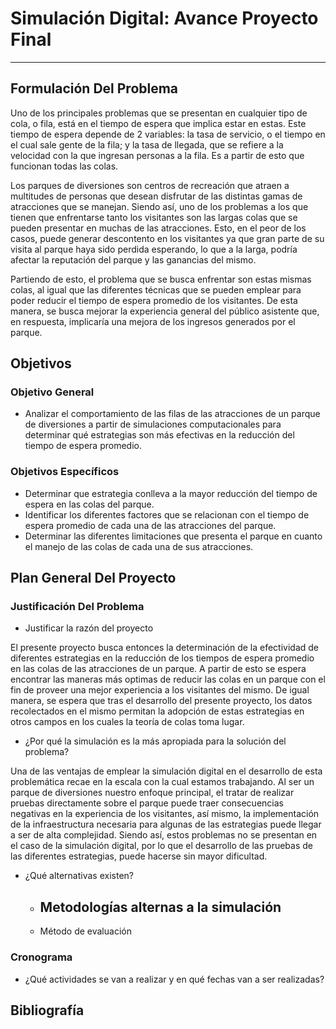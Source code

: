 # Simulación Digital: Avance Proyecto Final

---

## Formulación Del Problema

Uno de los principales problemas que se presentan en cualquier tipo de cola, o fila, está en el tiempo de espera que implica estar en estas. Este tiempo de espera depende de 2 variables: la tasa de servicio, o el tiempo en el cual sale gente de la fila; y la tasa de llegada, que se refiere a la velocidad con la que ingresan personas a la fila. Es a partir de esto que funcionan todas las colas.

Los parques de diversiones son centros de recreación que atraen a multitudes de personas que desean disfrutar de las distintas gamas de atracciones que se manejan. Siendo así, uno de los problemas a los que tienen que enfrentarse tanto los visitantes son las largas colas que se pueden presentar en muchas de las atracciones. Esto, en el peor de los casos, puede generar descontento en los visitantes ya que gran parte de su visita al parque haya sido perdida esperando, lo que a la larga, podría afectar la reputación del parque y las ganancias del mismo.

Partiendo de esto, el problema que se busca enfrentar son estas mismas colas, al igual que las diferentes técnicas que se pueden emplear para poder reducir el tiempo de espera promedio de los visitantes. De esta manera, se busca mejorar la experiencia general del público asistente que, en respuesta, implicaría una mejora de los ingresos generados por el parque.

## Objetivos

### Objetivo General

-   Analizar el comportamiento de las filas de las atracciones de un parque de diversiones a partir de simulaciones computacionales para determinar qué estrategias son más efectivas en la reducción del tiempo de espera promedio.

### Objetivos Específicos

-   Determinar que estrategia conlleva a la mayor reducción del tiempo de espera en las colas del parque.
-   Identificar los diferentes factores que se relacionan con el tiempo de espera promedio de cada una de las atracciones del parque.
-   Determinar las diferentes limitaciones que presenta el parque en cuanto el manejo de las colas de cada una de sus atracciones.

## Plan General Del Proyecto

### Justificación Del Problema

-   Justificar la razón del proyecto

El presente proyecto busca entonces la determinación de la efectividad de diferentes estrategias en la reducción de los tiempos de espera promedio en las colas de las atracciones de un parque. A partir de esto se espera encontrar las maneras más optimas de reducir las colas en un parque con el fin de proveer una mejor experiencia a los visitantes del mismo. De igual manera, se espera que tras el desarrollo del presente proyecto, los datos recolectados en el mismo permitan la adopción de estas estrategias en otros campos en los cuales la teoría de colas toma lugar.

-   ¿Por qué la simulación es la más apropiada para la solución del problema?

Una de las ventajas de emplear la simulación digital en el desarrollo de esta problemática recae en la escala con la cual estamos trabajando. Al ser un parque de diversiones nuestro enfoque principal, el tratar de realizar pruebas directamente sobre el parque puede traer consecuencias negativas en la experiencia de los visitantes, así mismo, la implementación de la infraestructura necesaria para algunas de las estrategias puede llegar a ser de alta complejidad. Siendo así, estos problemas no se presentan en el caso de la simulación digital, por lo que el desarrollo de las pruebas de las diferentes estrategias, puede hacerse sin mayor dificultad.

-   ¿Qué alternativas existen?
    -   Metodologías alternas a la simulación
        -
    -   Método de evaluación

### Cronograma

-   ¿Qué actividades se van a realizar y en qué fechas van a ser realizadas?

## Bibliografía
